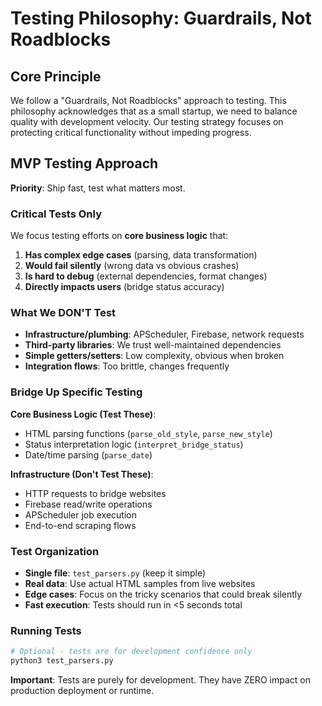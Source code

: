 # Testing Philosophy: Guardrails, Not Roadblocks

## Core Principle

We follow a "Guardrails, Not Roadblocks" approach to testing. This philosophy acknowledges that as a small startup, we need to balance quality with development velocity. Our testing strategy focuses on protecting critical functionality without impeding progress.

## MVP Testing Approach

**Priority**: Ship fast, test what matters most.

### Critical Tests Only

We focus testing efforts on **core business logic** that:
1. **Has complex edge cases** (parsing, data transformation)
2. **Would fail silently** (wrong data vs obvious crashes)
3. **Is hard to debug** (external dependencies, format changes)
4. **Directly impacts users** (bridge status accuracy)

### What We DON'T Test

- **Infrastructure/plumbing**: APScheduler, Firebase, network requests
- **Third-party libraries**: We trust well-maintained dependencies
- **Simple getters/setters**: Low complexity, obvious when broken
- **Integration flows**: Too brittle, changes frequently

### Bridge Up Specific Testing

**Core Business Logic (Test These)**:
- HTML parsing functions (`parse_old_style`, `parse_new_style`)
- Status interpretation logic (`interpret_bridge_status`) 
- Date/time parsing (`parse_date`)

**Infrastructure (Don't Test These)**:
- HTTP requests to bridge websites
- Firebase read/write operations
- APScheduler job execution
- End-to-end scraping flows

### Test Organization

- **Single file**: `test_parsers.py` (keep it simple)
- **Real data**: Use actual HTML samples from live websites
- **Edge cases**: Focus on the tricky scenarios that could break silently
- **Fast execution**: Tests should run in <5 seconds total

### Running Tests

```bash
# Optional - tests are for development confidence only
python3 test_parsers.py
```

**Important**: Tests are purely for development. They have ZERO impact on production deployment or runtime.